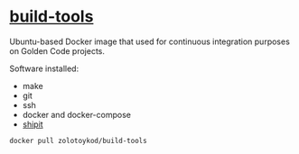# [build-tools](https://hub.docker.com/r/zolotoykod/build-tools)

Ubuntu-based Docker image that used for continuous integration purposes on Golden Code projects.

Software installed:

* make
* git
* ssh
* docker and docker-compose
* [shipit](https://github.com/sapegin/shipit)

```bash
docker pull zolotoykod/build-tools
```
